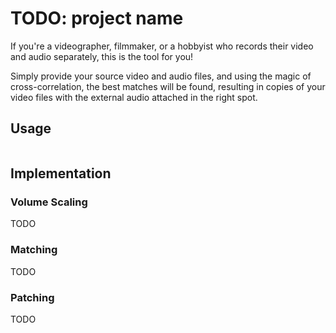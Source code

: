 # TODO: project name
If you're a videographer, filmmaker, or a hobbyist who records their video and audio separately, this is the tool for you! 

Simply provide your source video and audio files, and using the magic of cross-correlation,
the best matches will be found, resulting in copies of your video files with the external audio attached in the right spot.

## Usage
```
```

## Implementation
### Volume Scaling
TODO
### Matching
TODO
### Patching
TODO
